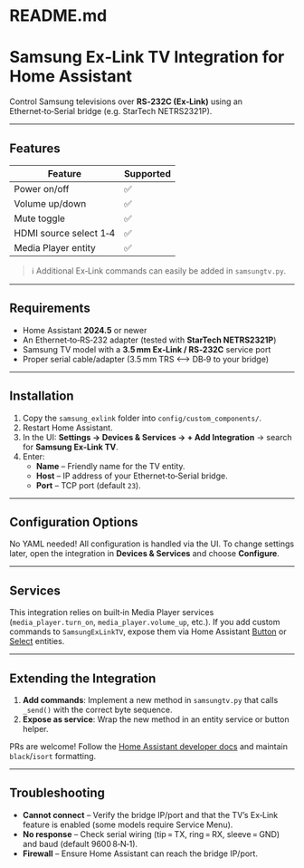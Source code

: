 # README.md

# Samsung Ex‑Link TV Integration for Home Assistant

Control Samsung televisions over **RS‑232C (Ex‑Link)** using an Ethernet‑to‑Serial bridge (e.g. StarTech NETRS2321P).

---

## Features

| Feature                | Supported |
| ---------------------- | --------- |
| Power on/off           | ✅        |
| Volume up/down         | ✅        |
| Mute toggle            | ✅        |
| HDMI source select 1‑4 | ✅        |
| Media Player entity    | ✅        |

> ℹ️ Additional Ex‑Link commands can easily be added in `samsungtv.py`.

---

## Requirements

- Home Assistant **2024.5** or newer
- An Ethernet‑to‑RS‑232 adapter (tested with **StarTech NETRS2321P**)
- Samsung TV model with a **3.5 mm Ex‑Link / RS‑232C** service port
- Proper serial cable/adapter (3.5 mm TRS ⟷ DB‑9 to your bridge)

---

## Installation

1. Copy the `samsung_exlink` folder into `config/custom_components/`.
2. Restart Home Assistant.
3. In the UI: **Settings → Devices & Services → + Add Integration** → search for **Samsung Ex‑Link TV**.
4. Enter:
   - **Name** – Friendly name for the TV entity.
   - **Host** – IP address of your Ethernet‑to‑Serial bridge.
   - **Port** – TCP port (default `23`).

---

## Configuration Options

No YAML needed! All configuration is handled via the UI. To change settings later, open the integration in **Devices & Services** and choose **Configure**.

---

## Services

This integration relies on built‑in Media Player services (`media_player.turn_on`, `media_player.volume_up`, etc.). If you add custom commands to `SamsungExLinkTV`, expose them via Home Assistant [Button](https://www.home-assistant.io/integrations/button/) or [Select](https://www.home-assistant.io/integrations/select/) entities.

---

## Extending the Integration

1. **Add commands**: Implement a new method in `samsungtv.py` that calls `_send()` with the correct byte sequence.
2. **Expose as service**: Wrap the new method in an entity service or button helper.

PRs are welcome! Follow the [Home Assistant developer docs](https://developers.home-assistant.io/) and maintain `black`/`isort` formatting.

---

## Troubleshooting

- **Cannot connect** – Verify the bridge IP/port and that the TV’s Ex‑Link feature is enabled (some models require Service Menu).
- **No response** – Check serial wiring (tip = TX, ring = RX, sleeve = GND) and baud (default 9600 8‑N‑1).
- **Firewall** – Ensure Home Assistant can reach the bridge IP/port.
